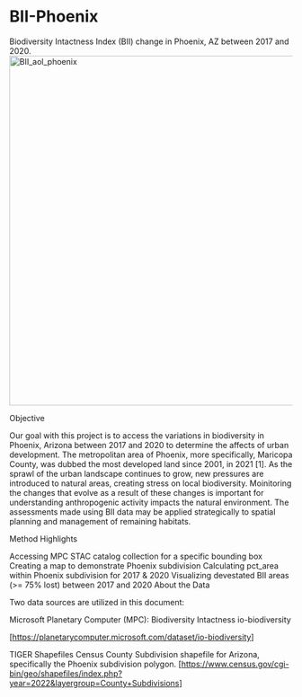# BII-Phoenix
Biodiversity Intactness Index (BII) change in Phoenix, AZ between 2017 and 2020.
<img width="623" alt="BII_aol_phoenix" src="https://github.com/saingersoll/BII-Phoenix/assets/141206781/7a690585-b160-446f-b8c7-20ddb609c154">

Objective

Our goal with this project is to access the variations in biodiversity in Phoenix, Arizona between 2017 and 2020 to determine the affects of urban development. The metropolitan area of Phoenix, more specifically, Maricopa County, was dubbed the most developed land since 2001, in 2021 [1]. As the sprawl of the urban landscape continues to grow, new pressures are introduced to natural areas, creating stress on local biodiversity. Moinitoring the changes that evolve as a result of these changes is important for understanding anthropogenic activity impacts the natural environment. The assessments made using BII data may be applied strategically to spatial planning and management of remaining habitats.

Method Highlights

Accessing MPC STAC catalog collection for a specific bounding box
Creating a map to demonstrate Phoenix subdivision
Calculating pct_area within Phoenix subdivision for 2017 & 2020
Visualizing devestated BII areas (>= 75% lost) between 2017 and 2020
About the Data

Two data sources are utilized in this document:

Microsoft Planetary Computer (MPC): Biodiversity Intactness
io-biodiversity

[https://planetarycomputer.microsoft.com/dataset/io-biodiversity]

TIGER Shapefiles Census County Subdivision shapefile for Arizona, specifically the Phoenix subdivision polygon.
[https://www.census.gov/cgi-bin/geo/shapefiles/index.php?year=2022&layergroup=County+Subdivisions]

